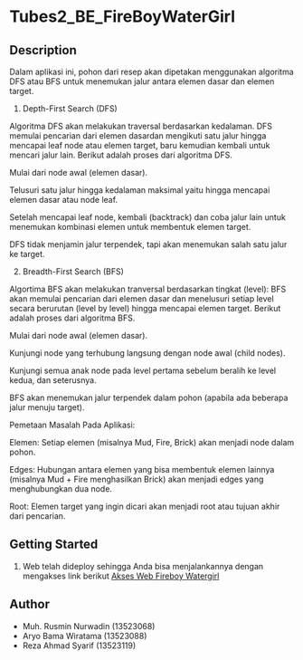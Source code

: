 # Tubes2_BE_FireBoyWaterGirl

## Description
Dalam aplikasi ini, pohon dari resep akan dipetakan menggunakan algoritma DFS atau BFS untuk menemukan jalur antara elemen dasar dan elemen target. 

1. Depth-First Search (DFS) 

Algoritma DFS akan melakukan traversal berdasarkan kedalaman. DFS memulai pencarian dari elemen dasardan mengikuti satu jalur hingga mencapai leaf node atau elemen target, baru kemudian kembali untuk mencari jalur lain. Berikut adalah proses dari algoritma DFS. 

Mulai dari node awal (elemen dasar). 

Telusuri satu jalur hingga kedalaman maksimal yaitu hingga mencapai elemen dasar atau node leaf. 

Setelah mencapai leaf node, kembali (backtrack) dan coba jalur lain untuk menemukan kombinasi elemen untuk membentuk elemen target. 

DFS tidak menjamin jalur terpendek, tapi akan menemukan salah satu jalur ke target. 

2. Breadth-First Search (BFS) 

Algortima BFS akan melakukan tranversal berdasarkan tingkat (level): BFS akan memulai pencarian dari elemen dasar dan menelusuri setiap level secara berurutan (level by level) hingga mencapai elemen target. Berikut adalah proses dari algoritma BFS. 

Mulai dari node awal (elemen dasar). 

Kunjungi node yang terhubung langsung dengan node awal (child nodes). 

Kunjungi semua anak node pada level pertama sebelum beralih ke level kedua, dan seterusnya. 

BFS akan menemukan jalur terpendek dalam pohon (apabila ada beberapa jalur menuju target). 

Pemetaan Masalah Pada Aplikasi: 

Elemen: Setiap elemen (misalnya Mud, Fire, Brick) akan menjadi node dalam pohon. 

Edges: Hubungan antara elemen yang bisa membentuk elemen lainnya (misalnya Mud + Fire menghasilkan Brick) akan menjadi edges yang menghubungkan dua node. 

Root: Elemen target yang ingin dicari akan menjadi root atau tujuan akhir dari pencarian. 


## Getting Started
1. Web telah dideploy sehingga Anda bisa menjalankannya dengan mengakses link berikut
 [Akses Web Fireboy Watergirl](https://fireboy-watergirl-frontend.delightfulglacier-589d39d2.southeastasia.azurecontainerapps.io/)

## Author
- Muh. Rusmin Nurwadin (13523068)
- Aryo Bama Wiratama (13523088)
- Reza Ahmad Syarif (13523119)
